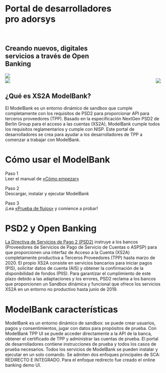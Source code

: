 <div class="container-fluid hero">

<div class="row">
<div class="col-2"></div>
<div class="col-4">
<h1>Portal de desarrolladores <br/> pro adorsys <br/></h1><br/><h2> Creando nuevos, digitales <br/> servicios a través de Open
 <br/> Banking
</h2>
</div>
<div class="col-5">
    <div class="text-center">
<img src="../assets/images/modelbank-illustration.svg" class="image-fluid">
</div>

</div>
</div>
<img src="../assets/images/dots-left.svg" class="image-fluid">
<img src="../assets/images/dots-right.svg" style="float:right" class="image-fluid">
</div>

<div class="what-sandbox-wrapper container">

## ¿Qué es XS2A ModelBank?

El ModelBank es un entorno dinámico de sandbox que cumple completamente con los requisitos de PSD2 para proporcionar API para terceros proveedores (TPP). Basado en la especificación NextGen PSD2 de Berlin Group para el acceso a las cuentas (XS2A), ModelBank cumple todos los requisitos reglamentarios y cumple con NISP. Este portal de desarrolladores se crea para ayudar a los desarrolladores de TPP a comenzar a trabajar con ModelBank.

</div>

<div class="how-use-api">

# Cómo usar el ModelBank

<div class="steps-wrapper">

Paso 1 <br/>
Leer el manual de [«Cómo empezar»](/getting-started)

<div class="arrow-right"></div>

Paso 2 <br/>
Descargar, instalar y ejecutar ModelBank

<div class="arrow-right"></div>

Paso 3 <br/>
¡Lea [«Prueba de flujos»](/test-cases) y comience a probar!

</div>
</div>

<div class="open-banking">
<div class="divider"></div>

# PSD2 y Open Banking

[La Directiva de Servicios de Pago 2 (PSD2)](https://eur-lex.europa.eu/legal-content/EN/TXT/PDF/?uri=CELEX:32015L2366&from=EN) instruye a los bancos (Proveedores de Servicios de Pago de Servicio de Cuentas o ASPSP) para que proporcionen una interfaz de Acceso a la Cuenta (XS2A) completamente productiva a Terceros Proveedores (TPP) hasta marzo de 2020. El propio XS2A consiste en servicios bancarios para iniciar pagos (PIS), solicitar datos de cuenta (AIS) y obtener la confirmación de la disponibilidad de fondos (PIIS). Para garantizar el cumplimiento de este plazo debido a las adaptaciones y los errores, PSD2 reclama a los bancos que proporcionen un Sandbox dinámica y funcional que ofrece los servicios XS2A en un entorno no productivo hasta junio de 2019.

</div>

<div class="features-text">

# ModelBank características

ModelBank es un entorno dinámico de sandbox: se puede crear usuarios, pagos y consentimientos, jugar con datos para propósitos de prueba. Con ModelBank TPP UI se puede acceder directamente a la API de la banca, obtener el certificado de TPP y administrar las cuentas de prueba. El portal de desarrolladores contiene instrucciones de prueba y todos los casos de prueba necesarios. Todos los servicios de ModelBank se pueden instalar y ejecutar en un solo comando. Se admiten dos enfoques principales de SCA: REDIRECTO E INTEGRADO. Para el enfoque redirecto fue creado el online banking demo UI.

</div>
